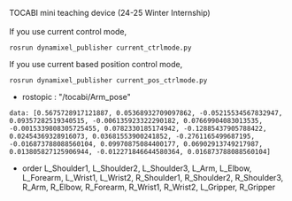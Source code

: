 TOCABI mini teaching device (24-25 Winter Internship)
<br/></br>
If you use current control mode, 
```shell
rosrun dynamixel_publisher current_ctrlmode.py
```
If you use current based position control mode,
```shell
rosrun dynamixel_publisher current_pos_ctrlmode.py
```
* rostopic : "/tocabi/Arm_pose"
```
data: [0.5675728917121887, 0.05368932709097862, -0.05215534567832947, 0.09357282519340515, -0.006135923322290182, 0.07669904083013535, -0.0015339808305725455, 0.0782330185174942, -0.12885437905788422, 0.02454369328916073, 0.03681553900241852, -0.2761165499687195, -0.016873788088560104, 0.09970875084400177, 0.06902913749217987, 0.013805827125906944, -0.012271846644580364, 0.016873788088560104]
```
* order
L_Shoulder1, L_Shoulder2, L_Shoulder3, L_Arm, L_Elbow, L_Forearm, L_Wrist1, L_Wrist2,
R_Shoulder1, R_Shoulder2, R_Shoulder3, R_Arm, R_Elbow, R_Forearm, R_Wrist1, R_Wrist2,
L_Gripper, R_Gripper